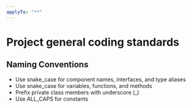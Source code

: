 ```yaml
---
applyTo: "**"
---
```

# Project general coding standards

## Naming Conventions
- Use snake_case for component names, interfaces, and type aliases
- Use snake_case for variables, functions, and methods
- Prefix private class members with underscore (_)
- Use ALL_CAPS for constants